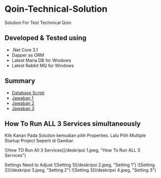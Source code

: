 # Qoin-Technical-Solution
Solution For Test Techinical Qoin

## Developed & Tested using 
 - .Net Core 3.1
 - Dapper as ORM
 - Latest Maria DB for Windows
 - Latest Rabbit MQ for Windows

## Summary
- [Database Script](https://github.com/FebrianSTEM/Qoin-Technical-Solution/blob/main/Database/Script%20Database.txt)
- [Jawaban 1](https://github.com/FebrianSTEM/Qoin-Technical-Solution/tree/main/BackendTest)
- [Jawaban 2](https://github.com/FebrianSTEM/Qoin-Technical-Solution/tree/main/RabbitMQService)
- [Jawaban 3](https://github.com/FebrianSTEM/Qoin-Technical-Solution/tree/main/WebServiceMQPublisher)

## How To Run ALL 3 Services simultaneously

Klik Kanan Pada Solution kemudian pilih Properties.
Lalu Pilih Multiple Startup Project Seperti di Gambar.

![How TO Run All 3 Services](/deskripsi 1.jpeg, "How To Run ALL 3 Services")

Settings Need to Adjust
![Setting 1](/deskripsi 2.jpeg, "Setting 1")
![Setting 2](/deskripsi 3.jpeg, "Setting 2")
![Setting 3](/deskripsi 4.jpeg, "Setting 3")
